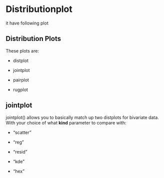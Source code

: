 # Distributionplot
it have following plot

## Distribution Plots

These plots are:

* distplot

* jointplot

* pairplot

* rugplot

## jointplot

jointplot() allows you to basically match up two distplots for bivariate data. With your choice of what **kind** parameter to compare with: 

* “scatter” 

* “reg”

* “resid”

* “kde”

* “hex”
